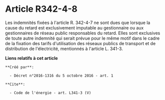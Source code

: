 # Article R342-4-8

Les indemnités fixées à l'article R. 342-4-7 ne sont dues que lorsque la cause du retard est exclusivement imputable au
gestionnaire ou aux gestionnaires de réseau public responsables du retard. Elles sont exclusives de toute autre indemnité qui
serait prévue pour le même motif dans le cadre de la fixation des tarifs d'utilisation des réseaux publics de transport et de
distribution de l'électricité, mentionnés à l'article L. 341-3.

**Liens relatifs à cet article**

	**Créé par**:

	  - Décret n°2016-1316 du 5 octobre 2016 - art. 1

	**Cite**:

	  - Code de l'énergie - art. L341-3 (V)
